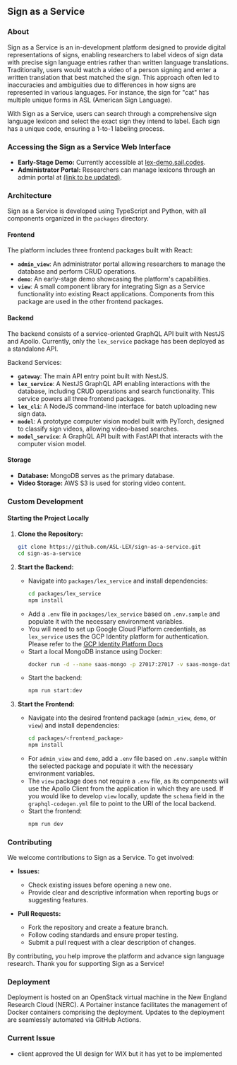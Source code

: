## Sign as a Service

### About

Sign as a Service is an in-development platform designed to provide digital representations of signs, enabling researchers to label videos of sign data with precise sign language entries rather than written language translations. Traditionally, users would watch a video of a person signing and enter a written translation that best matched the sign. This approach often led to inaccuracies and ambiguities due to differences in how signs are represented in various languages. For instance, the sign for "cat" has multiple unique forms in ASL (American Sign Language).

With Sign as a Service, users can search through a comprehensive sign language lexicon and select the exact sign they intend to label. Each sign has a unique code, ensuring a 1-to-1 labeling process.

### Accessing the Sign as a Service Web Interface

- **Early-Stage Demo:** Currently accessible at [lex-demo.sail.codes](https://lex-demo.sail.codes/).
- **Administrator Portal:** Researchers can manage lexicons through an admin portal at [(link to be updated)]().

### Architecture

Sign as a Service is developed using TypeScript and Python, with all components organized in the `packages` directory.

#### Frontend

The platform includes three frontend packages built with React:

- **`admin_view`**: An administrator portal allowing researchers to manage the database and perform CRUD operations.
- **`demo`**: An early-stage demo showcasing the platform's capabilities.
- **`view`**: A small component library for integrating Sign as a Service functionality into existing React applications. Components from this package are used in the other frontend packages.

#### Backend

The backend consists of a service-oriented GraphQL API built with NestJS and Apollo. Currently, only the `lex_service` package has been deployed as a standalone API.

Backend Services:

- **`gateway`**: The main API entry point built with NestJS.
- **`lex_service`**: A NestJS GraphQL API enabling interactions with the database, including CRUD operations and search functionality. This service powers all three frontend packages.
- **`lex_cli`**: A NodeJS command-line interface for batch uploading new sign data.
- **`model`**: A prototype computer vision model built with PyTorch, designed to classify sign videos, allowing video-based searches.
- **`model_service`**: A GraphQL API built with FastAPI that interacts with the computer vision model.

#### Storage

- **Database:** MongoDB serves as the primary database.
- **Video Storage:** AWS S3 is used for storing video content.

### Custom Development

#### Starting the Project Locally

1. **Clone the Repository:**
   ```bash
   git clone https://github.com/ASL-LEX/sign-as-a-service.git
   cd sign-as-a-service
   ```

2. **Start the Backend:**
   - Navigate into `packages/lex_service` and install dependencies:
     ```bash
     cd packages/lex_service
     npm install
     ```
   - Add a `.env` file in `packages/lex_service` based on `.env.sample` and populate it with the necessary environment variables.
   - You will need to set up Google Cloud Platform credentials, as `lex_service` uses the GCP Identity platform for authentication. Please refer to the [GCP Identity Platform Docs](https://cloud.google.com/identity-platform/docs/)
   - Start a local MongoDB instance using Docker:
     ```bash
     docker run -d --name saas-mongo -p 27017:27017 -v saas-mongo-data:/data/db mongo
     ```
   - Start the backend:
     ```bash
     npm run start:dev
     ```

3. **Start the Frontend:**
   - Navigate into the desired frontend package (`admin_view`, `demo`, or `view`) and install dependencies:
     ```bash
     cd packages/<frontend_package>
     npm install
     ```
   - For `admin_view` and `demo`, add a `.env` file based on `.env.sample` within the selected package and populate it with the necessary environment variables.
   - The `view` package does not require a `.env` file, as its components will use the Apollo Client from the application in which they are used. If you would like to develop `view` locally, update the `schema` field in the `graphql-codegen.yml` file to point to the URI of the local backend.
   - Start the frontend:
     ```bash
     npm run dev
     ```

### Contributing

We welcome contributions to Sign as a Service. To get involved:

- **Issues:**

  - Check existing issues before opening a new one.
  - Provide clear and descriptive information when reporting bugs or suggesting features.

- **Pull Requests:**
  - Fork the repository and create a feature branch.
  - Follow coding standards and ensure proper testing.
  - Submit a pull request with a clear description of changes.

By contributing, you help improve the platform and advance sign language research. Thank you for supporting Sign as a Service!

### Deployment
Deployment is hosted on an OpenStack virtual machine in the New England Research Cloud (NERC). A Portainer instance facilitates the management of Docker containers comprising the deployment. Updates to the deployment are seamlessly automated via GitHub Actions.


### Current Issue
- client approved the UI design for WIX but it has yet to be implemented
